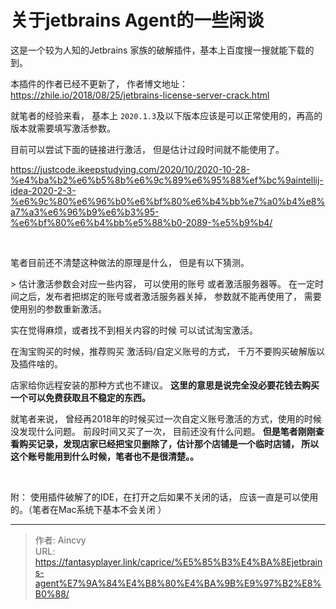 # 关于jetbrains Agent的一些闲谈


这是一个较为人知的Jetbrains 家族的破解插件，基本上百度搜一搜就能下载的到。

本插件的作者已经不更新了， 作者博文地址： https://zhile.io/2018/08/25/jetbrains-license-server-crack.html

就笔者的经验来看， 基本上 `2020.1.3`及以下版本应该是可以正常使用的，再高的版本就需要填写激活参数。

目前可以尝试下面的链接进行激活， 但是估计过段时间就不能使用了。 

https://justcode.ikeepstudying.com/2020/10/2020-10-28-%e4%ba%b2%e6%b5%8b%e6%9c%89%e6%95%88%ef%bc%9aintellij-idea-2020-2-3-%e6%9c%80%e6%96%b0%e6%bf%80%e6%b4%bb%e7%a0%b4%e8%a7%a3%e6%96%b9%e6%b3%95-%e6%bf%80%e6%b4%bb%e5%88%b0-2089-%e5%b9%b4/

   

​      

笔者目前还不清楚这种做法的原理是什么， 但是有以下猜测。

&gt; 估计激活参数会对应一些内容， 可以使用的账号 或者激活服务器等。 在一定时间之后，发布者把绑定的账号或者激活服务器关掉， 参数就不能再使用了， 需要使用别的参数重新激活。



实在觉得麻烦，或者找不到相关内容的时候 可以试试淘宝激活。

在淘宝购买的时候，推荐购买 激活码/自定义账号的方式， 千万不要购买破解版以及插件啥的。 

店家给你远程安装的那种方式也不建议。 **这里的意思是说完全没必要花钱去购买一个可以免费获取且不稳定的东西。**



就笔者来说， 曾经再2018年的时候买过一次自定义账号激活的方式，使用的时候没发现什么问题。 前段时间又买了一次， 目前还没有什么问题。  **但是笔者刚刚查看购买记录，发现店家已经把宝贝删除了，估计那个店铺是一个临时店铺， 所以这个账号能用到什么时候，笔者也不是很清楚。。**

​    

附： 使用插件破解了的IDE，在打开之后如果不关闭的话， 应该一直是可以使用的。（笔者在Mac系统下基本不会关闭 ）


---

> 作者: Aincvy  
> URL: https://fantasyplayer.link/caprice/%E5%85%B3%E4%BA%8Ejetbrains-agent%E7%9A%84%E4%B8%80%E4%BA%9B%E9%97%B2%E8%B0%88/  

